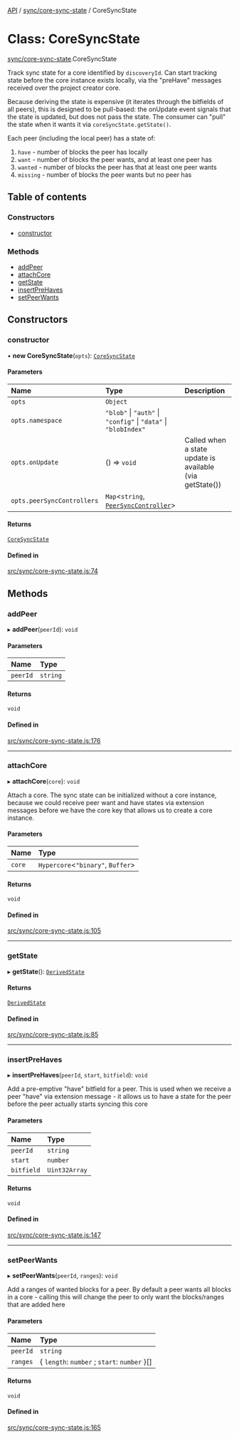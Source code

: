 [API](../README.md) / [sync/core-sync-state](../modules/sync_core_sync_state.md) / CoreSyncState

# Class: CoreSyncState

[sync/core-sync-state](../modules/sync_core_sync_state.md).CoreSyncState

Track sync state for a core identified by `discoveryId`. Can start tracking
state before the core instance exists locally, via the "preHave" messages
received over the project creator core.

Because deriving the state is expensive (it iterates through the bitfields of
all peers), this is designed to be pull-based: the onUpdate event signals
that the state is updated, but does not pass the state. The consumer can
"pull" the state when it wants it via `coreSyncState.getState()`.

Each peer (including the local peer) has a state of:
  1. `have` - number of blocks the peer has locally
  2. `want` - number of blocks the peer wants, and at least one peer has
  3. `wanted` - number of blocks the peer has that at least one peer wants
  4. `missing` - number of blocks the peer wants but no peer has

## Table of contents

### Constructors

- [constructor](sync_core_sync_state.CoreSyncState.md#constructor)

### Methods

- [addPeer](sync_core_sync_state.CoreSyncState.md#addpeer)
- [attachCore](sync_core_sync_state.CoreSyncState.md#attachcore)
- [getState](sync_core_sync_state.CoreSyncState.md#getstate)
- [insertPreHaves](sync_core_sync_state.CoreSyncState.md#insertprehaves)
- [setPeerWants](sync_core_sync_state.CoreSyncState.md#setpeerwants)

## Constructors

### constructor

• **new CoreSyncState**(`opts`): [`CoreSyncState`](sync_core_sync_state.CoreSyncState.md)

#### Parameters

| Name | Type | Description |
| :------ | :------ | :------ |
| `opts` | `Object` |  |
| `opts.namespace` | ``"blob"`` \| ``"auth"`` \| ``"config"`` \| ``"data"`` \| ``"blobIndex"`` |  |
| `opts.onUpdate` | () => `void` | Called when a state update is available (via getState()) |
| `opts.peerSyncControllers` | `Map`\<`string`, [`PeerSyncController`](sync_peer_sync_controller.PeerSyncController.md)\> |  |

#### Returns

[`CoreSyncState`](sync_core_sync_state.CoreSyncState.md)

#### Defined in

[src/sync/core-sync-state.js:74](https://github.com/digidem/mapeo-core-next/blob/53dc843a45bb963f7a880f5f7973107d5b1fb99c/src/sync/core-sync-state.js#L74)

## Methods

### addPeer

▸ **addPeer**(`peerId`): `void`

#### Parameters

| Name | Type |
| :------ | :------ |
| `peerId` | `string` |

#### Returns

`void`

#### Defined in

[src/sync/core-sync-state.js:176](https://github.com/digidem/mapeo-core-next/blob/53dc843a45bb963f7a880f5f7973107d5b1fb99c/src/sync/core-sync-state.js#L176)

___

### attachCore

▸ **attachCore**(`core`): `void`

Attach a core. The sync state can be initialized without a core instance,
because we could receive peer want and have states via extension messages
before we have the core key that allows us to create a core instance.

#### Parameters

| Name | Type |
| :------ | :------ |
| `core` | `Hypercore`\<``"binary"``, `Buffer`\> |

#### Returns

`void`

#### Defined in

[src/sync/core-sync-state.js:105](https://github.com/digidem/mapeo-core-next/blob/53dc843a45bb963f7a880f5f7973107d5b1fb99c/src/sync/core-sync-state.js#L105)

___

### getState

▸ **getState**(): [`DerivedState`](../interfaces/sync_core_sync_state.DerivedState.md)

#### Returns

[`DerivedState`](../interfaces/sync_core_sync_state.DerivedState.md)

#### Defined in

[src/sync/core-sync-state.js:85](https://github.com/digidem/mapeo-core-next/blob/53dc843a45bb963f7a880f5f7973107d5b1fb99c/src/sync/core-sync-state.js#L85)

___

### insertPreHaves

▸ **insertPreHaves**(`peerId`, `start`, `bitfield`): `void`

Add a pre-emptive "have" bitfield for a peer. This is used when we receive
a peer "have" via extension message - it allows us to have a state for the
peer before the peer actually starts syncing this core

#### Parameters

| Name | Type |
| :------ | :------ |
| `peerId` | `string` |
| `start` | `number` |
| `bitfield` | `Uint32Array` |

#### Returns

`void`

#### Defined in

[src/sync/core-sync-state.js:147](https://github.com/digidem/mapeo-core-next/blob/53dc843a45bb963f7a880f5f7973107d5b1fb99c/src/sync/core-sync-state.js#L147)

___

### setPeerWants

▸ **setPeerWants**(`peerId`, `ranges`): `void`

Add a ranges of wanted blocks for a peer. By default a peer wants all
blocks in a core - calling this will change the peer to only want the
blocks/ranges that are added here

#### Parameters

| Name | Type |
| :------ | :------ |
| `peerId` | `string` |
| `ranges` | \{ `length`: `number` ; `start`: `number`  }[] |

#### Returns

`void`

#### Defined in

[src/sync/core-sync-state.js:165](https://github.com/digidem/mapeo-core-next/blob/53dc843a45bb963f7a880f5f7973107d5b1fb99c/src/sync/core-sync-state.js#L165)
